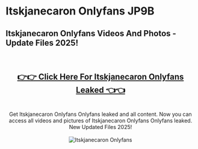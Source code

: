 # Itskjanecaron Onlyfans JP9B

<h2>Itskjanecaron Onlyfans Videos And Photos - Update Files 2025!</h2>
<br>
<div align="center">
<h2><a href="https://213.232.235.80/live/video.php?q=itskjanecaron-onlyfans" rel="nofollow">👉👉 Click Here For Itskjanecaron Onlyfans Leaked 👈👈</a></h2>

<br>
Get Itskjanecaron Onlyfans Onlyfans leaked and all content. Now you can access all videos and pictures of Itskjanecaron Onlyfans Onlyfans leaked. New Updated Files 2025!
<br>
<br>
<a href="https://213.232.235.80/live/video.php?q=itskjanecaron-onlyfans" rel="nofollow" data-target="animated-image.originalLink"><img src="https://i.imgur.com/dJHk4Zq.gif" alt="Itskjanecaron Onlyfans" style="max-width: 100%; display: inline-block;" data-target="animated-image.originalImage"></a>
</div>
<br>